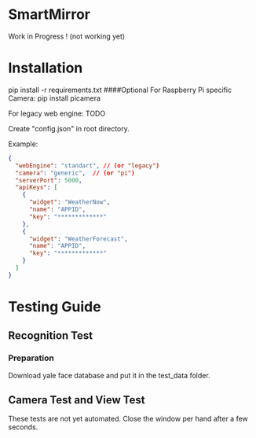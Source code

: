# SmartMirror

Work in Progress !
(not working yet)

# Installation
pip install -r requirements.txt
####Optional
For Raspberry Pi specific Camera:
pip install picamera

For legacy web engine:
TODO

Create "config.json" in root directory.

Example:
```json
{
  "webEngine": "standart", // (or "legacy")
  "camera": "generic",  // (or "pi")
  "serverPort": 5000,
  "apiKeys": [
    {
      "widget": "WeatherNow",
      "name": "APPID",
      "key": "*************"
    },
    {
      "widget": "WeatherForecast",
      "name": "APPID",
      "key": "*************"
    }
  ]
}
```

# Testing Guide
## Recognition Test
### Preparation
Download yale face database and put it in the test_data folder.
## Camera Test and View Test
These tests are not yet automated. Close the window per hand after a few seconds.